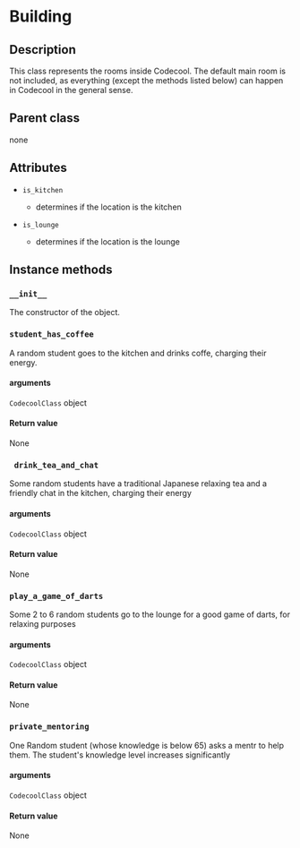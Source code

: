 # Building

## Description
This class represents the rooms inside Codecool. The default main room is not included, as everything (except the methods listed below) can happen in Codecool in the general sense.

## Parent class
none

## Attributes

* ```is_kitchen```
    * determines if the location is the kitchen

* ```is_lounge```
    * determines if the location is the lounge
    
## Instance methods

### ```__init__```
The constructor of the object.


### ```student_has_coffee```
A random student goes to the kitchen and drinks coffe, charging their energy.

#### arguments
```CodecoolClass``` object

#### Return value
None

### ``` drink_tea_and_chat```
Some random students have a traditional Japanese relaxing tea and a friendly chat in the kitchen, charging their energy

#### arguments
```CodecoolClass``` object

#### Return value
None

### ```play_a_game_of_darts```
Some 2 to 6 random students go to the lounge for a good game of darts, for relaxing purposes

#### arguments
```CodecoolClass``` object

#### Return value
None

### ```private_mentoring```
One Random student (whose knowledge is below 65) asks a mentr to help them. The student's knowledge level increases significantly

#### arguments
```CodecoolClass``` object

#### Return value
None